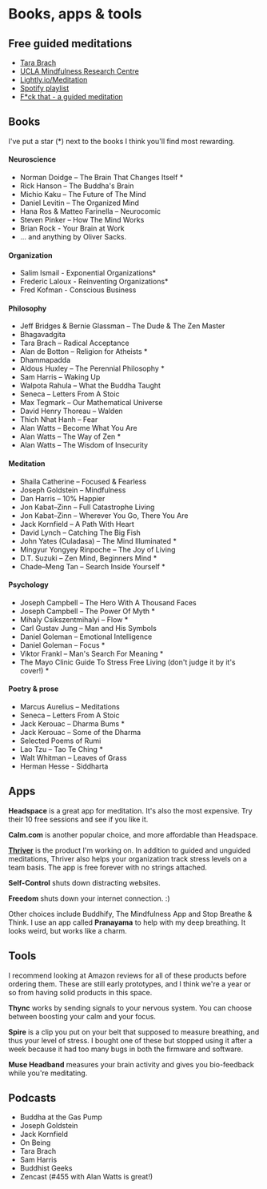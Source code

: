 # Books, apps & tools

## Free guided meditations
- [Tara Brach](https://www.tarabrach.com/guided-meditations/)
- [UCLA Mindfulness Research Centre](http://marc.ucla.edu/body.cfm?id=22)
- [Lightly.io/Meditation](http://lightly.io/meditation)
- [Spotify playlist](https://open.spotify.com/user/spotify/playlist/7BI8kVITNyvDtW4x7lf3qq)
- [F*ck that - a guided meditation](http://www.funnyordie.com/videos/c6d6848516/f-ck-that-a-guided-meditation?_cc=__d___&_ccid=b04c755435eebf23)

## Books
I've put a star (*) next to the books I think you'll find most rewarding.

####	Neuroscience
-	Norman Doidge – The Brain That Changes Itself *
-	Rick Hanson – The Buddha's Brain
-	Michio Kaku – The Future of The Mind
-	Daniel Levitin – The Organized Mind  
-	Hana Ros & Matteo Farinella – Neurocomic  
-	Steven Pinker – How The Mind Works
- Brian Rock - Your Brain at Work
-	... and anything by Oliver Sacks.  

####	Organization
-	Salim Ismail - Exponential Organizations*
-	Frederic Laloux - Reinventing Organizations*
-	Fred Kofman - Conscious Business  

####	Philosophy
-	Jeff Bridges & Bernie Glassman – The Dude & The Zen Master
-	Bhagavadgita
-	Tara Brach – Radical Acceptance
-	Alan de Botton – Religion for Atheists *
-	Dhammapadda
-	Aldous Huxley – The Perennial Philosophy *
-	Sam Harris – Waking Up
-	Walpota Rahula – What the Buddha Taught
-	Seneca – Letters From A Stoic
-	Max Tegmark – Our Mathematical Universe
-	David Henry Thoreau – Walden  
-	Thich Nhat Hanh – Fear  
-	Alan Watts – Become What You Are
-	Alan Watts – The Way of Zen *
-	Alan Watts – The Wisdom of Insecurity

####	Meditation
-	Shaila Catherine – Focused & Fearless
-	Joseph Goldstein – Mindfulness
-	Dan Harris – 10% Happier
-	Jon Kabat–Zinn – Full Catastrophe Living
-	Jon Kabat–Zinn – Wherever You Go, There You Are
-	Jack Kornfield – A Path With Heart
-	David Lynch – Catching The Big Fish
-	John Yates (Culadasa) – The Mind Illuminated *
-	Mingyur Yongyey Rinpoche – The Joy of Living
-	D.T. Suzuki – Zen Mind, Beginners Mind *
-	Chade–Meng Tan – Search Inside Yourself *

####	Psychology
-	Joseph Campbell – The Hero With A Thousand Faces
-	Joseph Campbell – The Power Of Myth *
-	Mihaly Csikszentmihalyi – Flow *
-	Carl Gustav Jung – Man and His Symbols
-	Daniel Goleman – Emotional Intelligence
-	Daniel Goleman – Focus *
-	Viktor Frankl – Man's Search For Meaning *
- The Mayo Clinic Guide To Stress Free Living (don't judge it by it's cover!) *

#### Poetry & prose
-	Marcus Aurelius – Meditations
-	Seneca – Letters From A Stoic
-	Jack Kerouac – Dharma Bums *
-	Jack Kerouac – Some of the Dharma
-	Selected Poems of Rumi
-	Lao Tzu – Tao Te Ching *
-	Walt Whitman – Leaves of Grass
- Herman Hesse - Siddharta

## Apps
**Headspace** is a great app for meditation. It's also the most expensive. Try their 10 free sessions and see if you like it.

**Calm.com** is another popular choice, and more affordable than Headspace.

[**Thriver**](http://www.thriver.io) is the product I'm working on. In addition to guided and unguided meditations, Thriver also helps your organization track stress levels on a team basis. The app is free forever with no strings attached.

**Self-Control** shuts down distracting websites.

**Freedom** shuts down your internet connection. :)

Other choices include Buddhify, The Mindfulness App and Stop Breathe & Think. I use an app called **Pranayama** to help with my deep breathing. It looks weird, but works like a charm.

## Tools
I recommend looking at Amazon reviews for all of these products before ordering them. These are still early prototypes, and I think we're a year or so from having solid products in this space.

**Thync** works by sending signals to your nervous system. You can choose between boosting your calm and your focus.

**Spire** is a clip you put on your belt that supposed to measure breathing, and thus your level of stress. I bought one of these but stopped using it after a week because it had too many bugs in both the firmware and software.

**Muse Headband** measures your brain activity and gives you bio-feedback while you're meditating.

## Podcasts
- Buddha at the Gas Pump
- Joseph Goldstein
- Jack Kornfield
- On Being
- Tara Brach
- Sam Harris
- Buddhist Geeks
- Zencast (#455 with Alan Watts is great!)
